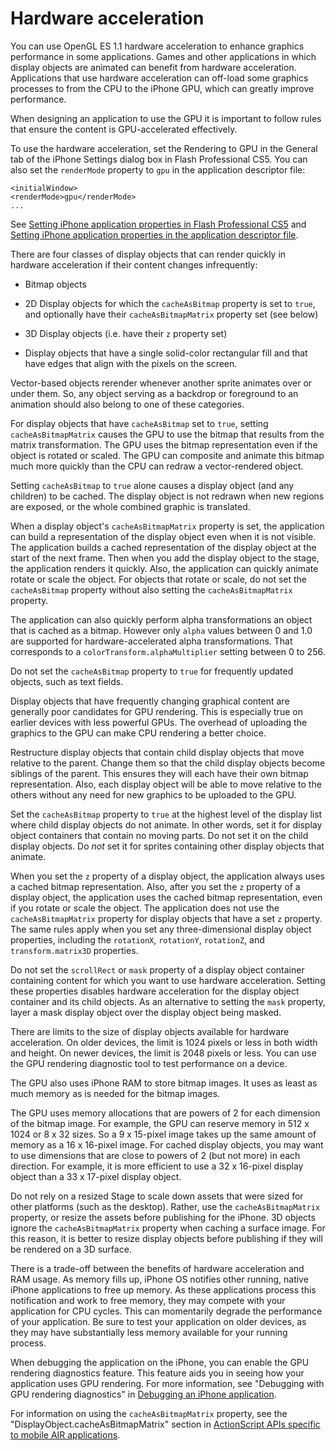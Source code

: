 # Hardware acceleration

You can use OpenGL ES 1.1 hardware acceleration to enhance graphics performance
in some applications. Games and other applications in which display objects are
animated can benefit from hardware acceleration. Applications that use hardware
acceleration can off-load some graphics processes to from the CPU to the iPhone
GPU, which can greatly improve performance.

When designing an application to use the GPU it is important to follow rules
that ensure the content is GPU-accelerated effectively.

To use the hardware acceleration, set the Rendering to GPU in the General tab of
the iPhone Settings dialog box in Flash Professional CS5. You can also set the
`renderMode` property to `gpu` in the application descriptor file:

    <initialWindow>
    <renderMode>gpu</renderMode>
    ...

See
[Setting iPhone application properties in Flash Professional CS5](../compiling-and-debugging-iphone-applications/iphone-application-settings/setting-iphone-application-properties-in-flash-professional-cs5.md)
and
[Setting iPhone application properties in the application descriptor file](../compiling-and-debugging-iphone-applications/iphone-application-settings/setting-iphone-application-properties-in-the-application-descriptor-file.md).

There are four classes of display objects that can render quickly in hardware
acceleration if their content changes infrequently:

- Bitmap objects

- 2D Display objects for which the `cacheAsBitmap` property is set to `true`,
  and optionally have their `cacheAsBitmapMatrix` property set (see below)

- 3D Display objects (i.e. have their `z` property set)

- Display objects that have a single solid-color rectangular fill and that have
  edges that align with the pixels on the screen.

Vector-based objects rerender whenever another sprite animates over or under
them. So, any object serving as a backdrop or foreground to an animation should
also belong to one of these categories.

For display objects that have `cacheAsBitmap` set to `true`, setting
`cacheAsBitmapMatrix` causes the GPU to use the bitmap that results from the
matrix transformation. The GPU uses the bitmap representation even if the object
is rotated or scaled. The GPU can composite and animate this bitmap much more
quickly than the CPU can redraw a vector-rendered object.

Setting `cacheAsBitmap` to `true` alone causes a display object (and any
children) to be cached. The display object is not redrawn when new regions are
exposed, or the whole combined graphic is translated.

When a display object's `cacheAsBitmapMatrix` property is set, the application
can build a representation of the display object even when it is not visible.
The application builds a cached representation of the display object at the
start of the next frame. Then when you add the display object to the stage, the
application renders it quickly. Also, the application can quickly animate rotate
or scale the object. For objects that rotate or scale, do not set the
`cacheAsBitmap` property without also setting the `cacheAsBitmapMatrix`
property.

The application can also quickly perform alpha transformations an object that is
cached as a bitmap. However only `alpha` values between 0 and 1.0 are supported
for hardware-accelerated alpha transformations. That corresponds to a
`colorTransform.alphaMultiplier` setting between 0 to 256.

Do not set the `cacheAsBitmap` property to `true` for frequently updated
objects, such as text fields.

Display objects that have frequently changing graphical content are generally
poor candidates for GPU rendering. This is especially true on earlier devices
with less powerful GPUs. The overhead of uploading the graphics to the GPU can
make CPU rendering a better choice.

Restructure display objects that contain child display objects that move
relative to the parent. Change them so that the child display objects become
siblings of the parent. This ensures they will each have their own bitmap
representation. Also, each display object will be able to move relative to the
others without any need for new graphics to be uploaded to the GPU.

Set the `cacheAsBitmap` property to `true` at the highest level of the display
list where child display objects do not animate. In other words, set it for
display object containers that contain no moving parts. Do not set it on the
child display objects. Do _not_ set it for sprites containing other display
objects that animate.

When you set the `z` property of a display object, the application always uses a
cached bitmap representation. Also, after you set the `z` property of a display
object, the application uses the cached bitmap representation, even if you
rotate or scale the object. The application does not use the
`cacheAsBitmapMatrix` property for display objects that have a set `z` property.
The same rules apply when you set any three-dimensional display object
properties, including the `rotationX`, `rotationY`, `rotationZ`, and
`transform.matrix3D` properties.

Do not set the `scrollRect` or `mask` property of a display object container
containing content for which you want to use hardware acceleration. Setting
these properties disables hardware acceleration for the display object container
and its child objects. As an alternative to setting the `mask` property, layer a
mask display object over the display object being masked.

There are limits to the size of display objects available for hardware
acceleration. On older devices, the limit is 1024 pixels or less in both width
and height. On newer devices, the limit is 2048 pixels or less. You can use the
GPU rendering diagnostic tool to test performance on a device.

The GPU also uses iPhone RAM to store bitmap images. It uses as least as much
memory as is needed for the bitmap images.

The GPU uses memory allocations that are powers of 2 for each dimension of the
bitmap image. For example, the GPU can reserve memory in 512 x 1024 or 8 x 32
sizes. So a 9 x 15-pixel image takes up the same amount of memory as a 16 x
16-pixel image. For cached display objects, you may want to use dimensions that
are close to powers of 2 (but not more) in each direction. For example, it is
more efficient to use a 32 x 16-pixel display object than a 33 x 17-pixel
display object.

Do not rely on a resized Stage to scale down assets that were sized for other
platforms (such as the desktop). Rather, use the `cacheAsBitmapMatrix` property,
or resize the assets before publishing for the iPhone. 3D objects ignore the
`cacheAsBitmapMatrix` property when caching a surface image. For this reason, it
is better to resize display objects before publishing if they will be rendered
on a 3D surface.

There is a trade-off between the benefits of hardware acceleration and RAM
usage. As memory fills up, iPhone OS notifies other running, native iPhone
applications to free up memory. As these applications process this notification
and work to free memory, they may compete with your application for CPU cycles.
This can momentarily degrade the performance of your application. Be sure to
test your application on older devices, as they may have substantially less
memory available for your running process.

When debugging the application on the iPhone, you can enable the GPU rendering
diagnostics feature. This feature aids you in seeing how your application uses
GPU rendering. For more information, see "Debugging with GPU rendering
diagnostics" in
[Debugging an iPhone application](../compiling-and-debugging-iphone-applications/debugging-an-iphone-application.md).

For information on using the `cacheAsBitmapMatrix` property, see the
"DisplayObject.cacheAsBitmapMatrix" section in
[ActionScript APIs specific to mobile AIR applications](../actionscript-3.0-support-for-mobile-devices/actionscript-apis-specific-to-mobile-air-applications.md).
